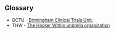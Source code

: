 <section class="content">

# Glossary

- BCTU - [Birmingham Clinical Trials Unit](https://www.birmingham.ac.uk/research/activity/mds/trials/bctu/index.aspx);
- THW - [The Hacker Within unbrella organization](http://www.thehackerwithin.org/)

</section>
